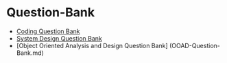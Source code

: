 # Question-Bank

* [Coding Question Bank](Coding-Question-Bank.md)
* [System Design Question Bank](System-Design-Question-Bank.md)
* [Object Oriented Analysis and Design Question Bank] (OOAD-Question-Bank.md)
